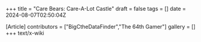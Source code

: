 +++
title = "Care Bears: Care-A-Lot Castle"
draft = false
tags = []
date = 2024-08-07T02:50:04Z

[Article]
contributors = ["BigCtheDataFinder","The 64th Gamer"]
gallery = []
+++
text/x-wiki